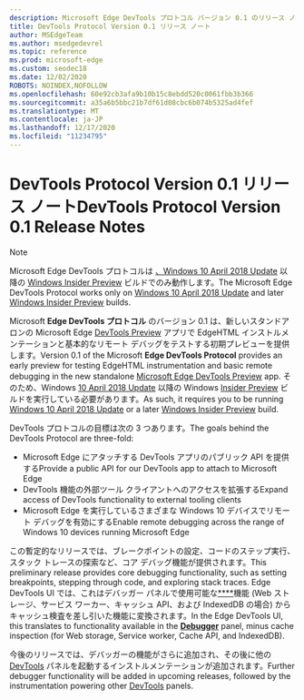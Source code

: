 ```yaml
---
description: Microsoft Edge DevTools プロトコル バージョン 0.1 のリリース ノート
title: DevTools Protocol Version 0.1 リリース ノート
author: MSEdgeTeam
ms.author: msedgedevrel
ms.topic: reference
ms.prod: microsoft-edge
ms.custom: seodec18
ms.date: 12/02/2020
ROBOTS: NOINDEX,NOFOLLOW
ms.openlocfilehash: 60e92cb3afa9b10b15c8ebdd520c0061fbb3b366
ms.sourcegitcommit: a35a6b5bbc21b7df61d08cbc6b074b5325ad4fef
ms.translationtype: MT
ms.contentlocale: ja-JP
ms.lasthandoff: 12/17/2020
ms.locfileid: "11234795"
---
```

# <span data-ttu-id="ccd44-103">DevTools Protocol Version 0.1 リリース ノート</span><span class="sxs-lookup"><span data-stu-id="ccd44-103">DevTools Protocol Version 0.1 Release Notes</span></span>

> [!NOTE]
> <span data-ttu-id="ccd44-104">Microsoft Edge DevTools プロトコルは [、Windows 10 April 2018 Update](https://blogs.windows.com/windowsexperience/2018/04/30/how-to-get-the-windows-10-april-2018-update/#5VXkQMU41CJzZPER.97) 以降の [Windows Insider Preview](https://insider.windows.com/en-us/getting-started/) ビルドでのみ動作します。</span><span class="sxs-lookup"><span data-stu-id="ccd44-104">The Microsoft Edge DevTools Protocol works only on [Windows 10 April 2018 Update](https://blogs.windows.com/windowsexperience/2018/04/30/how-to-get-the-windows-10-april-2018-update/#5VXkQMU41CJzZPER.97) and later [Windows Insider Preview](https://insider.windows.com/en-us/getting-started/) builds.</span></span>

<span data-ttu-id="ccd44-105">Microsoft **Edge DevTools プロトコル** のバージョン 0.1 は、新しいスタンドアロンの Microsoft Edge [DevTools Preview](https://www.microsoft.com/store/p/microsoft-edge-devtools-preview/9mzbfrmz0mnj?activetab=pivot%3aoverviewtab) アプリで EdgeHTML インストルメンテーションと基本的なリモート デバッグをテストする初期プレビューを提供します。</span><span class="sxs-lookup"><span data-stu-id="ccd44-105">Version 0.1 of the Microsoft **Edge DevTools Protocol** provides an early preview for testing EdgeHTML instrumentation and basic remote debugging in the new standalone [Microsoft Edge DevTools Preview](https://www.microsoft.com/store/p/microsoft-edge-devtools-preview/9mzbfrmz0mnj?activetab=pivot%3aoverviewtab) app.</span></span> <span data-ttu-id="ccd44-106">そのため、Windows [10 April 2018 Update](https://blogs.windows.com/windowsexperience/2018/04/30/how-to-get-the-windows-10-april-2018-update/#5VXkQMU41CJzZPER.97) 以降の Windows [Insider Preview](https://insider.windows.com/en-us/getting-started/) ビルドを実行している必要があります。</span><span class="sxs-lookup"><span data-stu-id="ccd44-106">As such, it requires you to be running [Windows 10 April 2018 Update](https://blogs.windows.com/windowsexperience/2018/04/30/how-to-get-the-windows-10-april-2018-update/#5VXkQMU41CJzZPER.97) or a later [Windows Insider Preview](https://insider.windows.com/en-us/getting-started/) build.</span></span>

<span data-ttu-id="ccd44-107">DevTools プロトコルの目標は次の 3 つあります。</span><span class="sxs-lookup"><span data-stu-id="ccd44-107">The goals behind the DevTools Protocol are three-fold:</span></span>

 - <span data-ttu-id="ccd44-108">Microsoft Edge にアタッチする DevTools アプリのパブリック API を提供する</span><span class="sxs-lookup"><span data-stu-id="ccd44-108">Provide a public API for our DevTools app to attach to Microsoft Edge</span></span>
 - <span data-ttu-id="ccd44-109">DevTools 機能の外部ツール クライアントへのアクセスを拡張する</span><span class="sxs-lookup"><span data-stu-id="ccd44-109">Expand access of DevTools functionality to external tooling clients</span></span>
 - <span data-ttu-id="ccd44-110">Microsoft Edge を実行しているさまざまな Windows 10 デバイスでリモート デバッグを有効にする</span><span class="sxs-lookup"><span data-stu-id="ccd44-110">Enable remote debugging across the range of Windows 10 devices running Microsoft Edge</span></span> 

<span data-ttu-id="ccd44-111">この暫定的なリリースでは、ブレークポイントの設定、コードのステップ実行、スタック トレースの探索など、コア デバッグ機能が提供されます。</span><span class="sxs-lookup"><span data-stu-id="ccd44-111">This preliminary release provides core debugging functionality, such as setting breakpoints, stepping through code, and exploring stack traces.</span></span> <span data-ttu-id="ccd44-112">Edge DevTools UI では、これはデバッガー パネルで使用可能な[\*\*\*\*](../../devtools-guide/debugger.md)機能 (Web ストレージ、サービス ワーカー、キャッシュ API、および IndexedDB の場合) からキャッシュ検査を差し引いた機能に変換されます。</span><span class="sxs-lookup"><span data-stu-id="ccd44-112">In the Edge DevTools UI, this translates to functionality available in the [**Debugger**](../../devtools-guide/debugger.md) panel, minus cache inspection (for Web storage, Service worker, Cache API, and IndexedDB).</span></span> 

<span data-ttu-id="ccd44-113">今後のリリースでは、デバッガーの機能がさらに追加され、その後に他の [DevTools](../index.md) パネルを起動するインストルメンテーションが追加されます。</span><span class="sxs-lookup"><span data-stu-id="ccd44-113">Further debugger functionality will be added in upcoming releases, followed by the instrumentation powering other [DevTools](../index.md) panels.</span></span>
